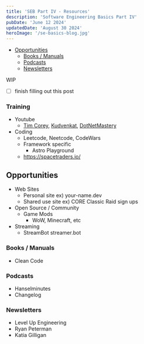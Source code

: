 ```yaml
---
title: 'SEB Part IV - Resources'
description: 'Software Engineering Basics Part IV'
pubDate: 'June 12 2024'
updatedDate: 'August 30 2024'
heroImage: '/se-basics-blog.jpg'
---
```


- [Opportunities](#opportunities)
    - [Books / Manuals](#books--manuals)
    - [Podcasts](#podcasts)
    - [Newsletters](#newsletters)

WIP
- [ ] finish filling out this post


### Training
- Youtube
    - [Tim Corey](https://www.youtube.com/@IAmTimCorey), [Kudvenkat](https://www.youtube.com/@Csharp-video-tutorialsBlogspot), [DotNetMastery](https://www.youtube.com/@DotNetMastery)
- Coding
    - Leetcode, Neetcode, CodeWars
    - Framework specific
        - Astro Playground
    - https://spacetraders.io/

## Opportunities
- Web Sites
    - Personal site ex) your-name.dev
    - Shared use site ex) CORE Classic Raid sign ups
- Open Source / Community
    - Game Mods
        - WoW, Minecraft, etc
- Streaming
    - StreamBot streamer.bot

### Books / Manuals
- Clean Code

### Podcasts
- Hanselminutes
- Changelog

### Newsletters
- Level Up Engineering
- Ryan Peterman
- Katia Gilligan